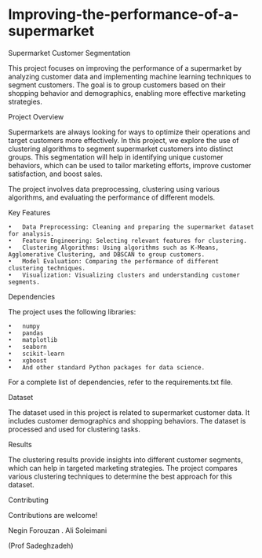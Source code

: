 # Improving-the-performance-of-a-supermarket
Supermarket Customer Segmentation

This project focuses on improving the performance of a supermarket by analyzing customer data and implementing machine learning techniques to segment customers. The goal is to group customers based on their shopping behavior and demographics, enabling more effective marketing strategies.

Project Overview

Supermarkets are always looking for ways to optimize their operations and target customers more effectively. In this project, we explore the use of clustering algorithms to segment supermarket customers into distinct groups. This segmentation will help in identifying unique customer behaviors, which can be used to tailor marketing efforts, improve customer satisfaction, and boost sales.

The project involves data preprocessing, clustering using various algorithms, and evaluating the performance of different models.

Key Features

	•	Data Preprocessing: Cleaning and preparing the supermarket dataset for analysis.
	•	Feature Engineering: Selecting relevant features for clustering.
	•	Clustering Algorithms: Using algorithms such as K-Means, Agglomerative Clustering, and DBSCAN to group customers.
	•	Model Evaluation: Comparing the performance of different clustering techniques.
	•	Visualization: Visualizing clusters and understanding customer segments.


Dependencies

The project uses the following libraries:

	•	numpy
	•	pandas
	•	matplotlib
	•	seaborn
	•	scikit-learn
	•	xgboost
	•	And other standard Python packages for data science.

For a complete list of dependencies, refer to the requirements.txt file.

Dataset

The dataset used in this project is related to supermarket customer data. It includes customer demographics and shopping behaviors. The dataset is processed and used for clustering tasks.

Results

The clustering results provide insights into different customer segments, which can help in targeted marketing strategies. The project compares various clustering techniques to determine the best approach for this dataset.

Contributing

Contributions are welcome!

Negin Forouzan . Ali Soleimani

(Prof Sadeghzadeh)
